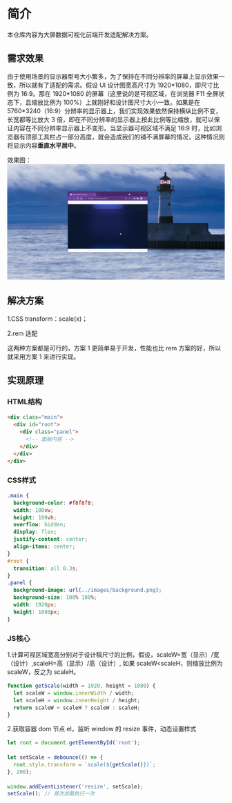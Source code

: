 # 简介

本仓库内容为大屏数据可视化前端开发适配解决方案。

## 需求效果

由于使用场景的显示器型号大小繁多，为了保持在不同分辨率的屏幕上显示效果一致，所以就有了适配的需求。假设 UI 设计图宽高尺寸为 1920\*1080，即尺寸比例为 16:9。那在 1920\*1080 的屏幕（这里说的是可视区域，在浏览器 F11 全屏状态下，且缩放比例为 100%）上就刚好和设计图尺寸大小一致。如果是在 5760\*3240（16:9）分辨率的显示器上，我们实现效果依然保持横纵比例不变，长宽都等比放大 3 倍，即在不同分辨率的显示器上按此比例等比缩放，就可以保证内容在不同分辨率显示器上不变形。当显示器可视区域不满足 16:9 时，比如浏览器有顶部工具栏占一部分高度，就会造成我们的铺不满屏幕的情况，这种情况则将显示内容**垂直水平居中**。

效果图：![效果图](https://github.com/Leezon/data-visual-template/blob/master/assets/images/demo.gif?raw=true)

## 解决方案

1.CSS transform：scale(x)；

2.rem 适配

这两种方案都是可行的，方案 1 更简单易于开发，性能也比 rem 方案的好，所以就采用方案 1 来进行实现。

## 实现原理

### HTML结构

``` html
<div class="main">
  <div id="root">
    <div class="panel">
      <!-- 面板内容 -->
    </div>
  </div>
</div>
```
### CSS样式

``` css
.main {
  background-color: #f8f8f8;
  width: 100vw;
  height: 100vh;
  overflow: hidden;
  display: flex;
  justify-content: center;
  align-items: center;
}
#root {
  transition: all 0.3s;
}
.panel {
  background-image: url(../images/background.png);
  background-size: 100% 100%;
  width: 1920px;
  height: 1080px;
}
```

### JS核心

1.计算可视区域宽高分别对于设计稿尺寸的比例，假设，scaleW=宽（显示）/宽（设计）,scaleH=高（显示）/高（设计）,
如果 scaleW<scaleH，则缩放比例为 scaleW，反之为 scaleH。

```javascript
function getScale(width = 1920, height = 1080) {
  let scaleW = window.innerWidth / width;
  let scaleH = window.innerHeight / height;
  return scaleW < scaleH ? scaleW : scaleH;
}
```

2.获取容器 dom 节点 el，监听 window 的 resize 事件，动态设置样式

```javascript
let root = document.getElementById('root');

let setScale = debounce(() => {
  root.style.transform = `scale(${getScale()})`;
}, 200);

window.addEventListener('resize', setScale);
setScale(); // 首次加载执行一次
```
